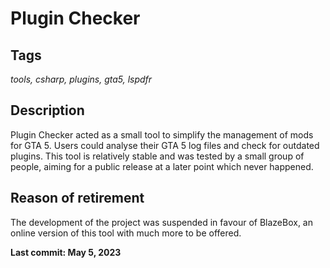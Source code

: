 # Plugin Checker

## Tags
*tools, csharp, plugins, gta5, lspdfr*

## Description
Plugin Checker acted as a small tool to simplify the management of mods for GTA 5. Users could analyse their GTA 5 log files and check for outdated plugins.
This tool is relatively stable and was tested by a small group of people, aiming for a public release at a later point which never happened.

## Reason of retirement
The development of the project was suspended in favour of BlazeBox, an online version of this tool with much more to be offered. 

**Last commit: May 5, 2023**
